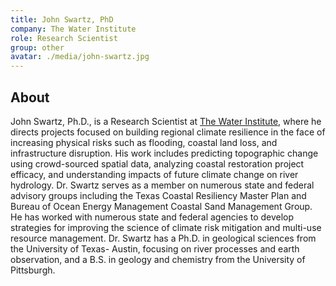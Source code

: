 ```yaml
---
title: John Swartz, PhD
company: The Water Institute
role: Research Scientist
group: other
avatar: ./media/john-swartz.jpg
---
```

## About

John Swartz, Ph.D., is a Research Scientist at [The Water Institute](https://thewaterinstitute.org/), where he directs projects focused on building regional climate resilience in the face of increasing physical risks such as flooding, coastal land loss, and infrastructure disruption. His work includes predicting topographic change using crowd-sourced spatial data, analyzing coastal restoration project efficacy, and understanding impacts of future climate change on river hydrology. Dr. Swartz serves as a member on numerous state and federal advisory groups including the Texas Coastal Resiliency Master Plan and Bureau of Ocean Energy Management Coastal Sand Management Group. He has worked with numerous state and federal agencies to develop strategies for improving the science of climate risk mitigation and multi-use resource management. Dr. Swartz has a Ph.D. in geological sciences from the University of Texas- Austin, focusing on river processes and earth observation, and a B.S. in geology and chemistry from the University of Pittsburgh.